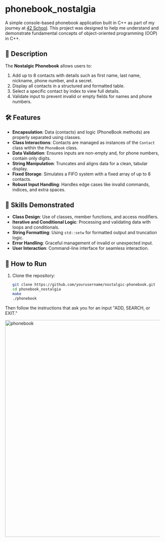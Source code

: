 # phonebook_nostalgia

A simple console-based phonebook application built in C++ as part of my journey at [42 School](https://www.42.fr/). This project was designed to help me understand and demonstrate fundamental concepts of object-oriented programming (OOP) in C++.

## 📖 Description

The **Nostalgic Phonebook** allows users to:
1. Add up to 8 contacts with details such as first name, last name, nickname, phone number, and a secret.
2. Display all contacts in a structured and formatted table.
3. Select a specific contact by index to view full details.
4. Validate input to prevent invalid or empty fields for names and phone numbers.

## 🛠 Features

- **Encapsulation**: Data (contacts) and logic (PhoneBook methods) are properly separated using classes.
- **Class Interactions**: Contacts are managed as instances of the `Contact` class within the `PhoneBook` class.
- **Data Validation**: Ensures inputs are non-empty and, for phone numbers, contain only digits.
- **String Manipulation**: Truncates and aligns data for a clean, tabular display.
- **Fixed Storage**: Simulates a FIFO system with a fixed array of up to 8 contacts.
- **Robust Input Handling**: Handles edge cases like invalid commands, indices, and extra spaces.

## 🎯 Skills Demonstrated

- **Class Design**: Use of classes, member functions, and access modifiers.
- **Iterative and Conditional Logic**: Processing and validating data with loops and conditionals.
- **String Formatting**: Using `std::setw` for formatted output and truncation logic.
- **Error Handling**: Graceful management of invalid or unexpected input.
- **User Interaction**: Command-line interface for seamless interaction.

## 🚀 How to Run

1. Clone the repository:
   ```bash
   git clone https://github.com/yourusername/nostalgic-phonebook.git
   cd phonebook_nostalgia
   make
   ./phonebook

  Then follow the instructions that ask you for an input "ADD, SEARCH, or EXIT."


  <img width="704" alt="phonebook" src="https://github.com/user-attachments/assets/4cb8523e-976c-4e12-be12-c88a79819772">

   



